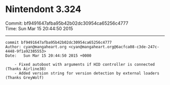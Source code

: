 # Nintendont 3.324
Commit: bf9491647afba95b42b02dc30954ca65256c4777  
Time: Sun Mar 15 20:44:50 2015   

-----

```
commit bf9491647afba95b42b02dc30954ca65256c4777
Author: cyan@mangaheart.org <cyan@mangaheart.org@6acfca08-c3de-247c-4448-9f1a92385553>
Date:   Sun Mar 15 20:44:50 2015 +0000

    - Fixed autoboot with arguments if HID controller is connected (Thanks Airline38)
    - Added version string for version detection by external loaders (Thanks GreyWolf)
```
